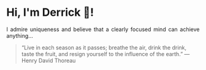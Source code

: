# Hi, I'm Derrick 👋!
<p align="justify">I admire uniqueness and believe that a clearly focused mind can achieve anything...</p> 
<!-- #quote-start -->
<blockquote>&ldquo;Live in each season as it passes; breathe the air, drink the drink, taste the fruit, and resign yourself to the influence of the earth.&rdquo; &mdash; <footer>Henry David Thoreau</footer></blockquote>
<!-- #quote-end -->
